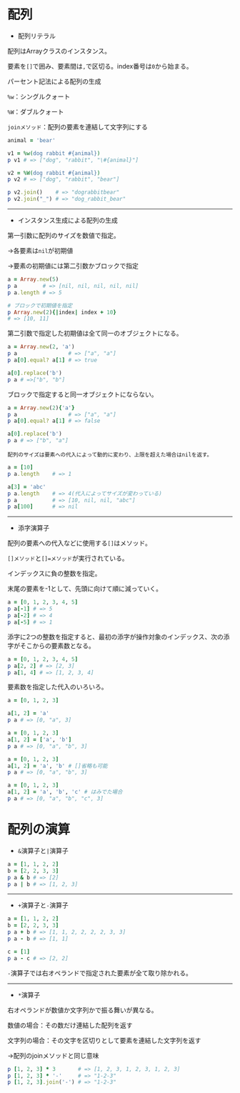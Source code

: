 # 配列

- 配列リテラル

配列はArrayクラスのインスタンス。

要素を`[]`で囲み、要素間は`,`で区切る。index番号は`0`から始まる。

パーセント記法による配列の生成

`%w`：シングルクォート

`%W`：ダブルクォート

`joinメソッド`：配列の要素を連結して文字列にする

```ruby
animal = 'bear'

v1 = %w(dog rabbit #{animal})
p v1 # => ["dog", "rabbit", "\#{animal}"]

v2 = %W(dog rabbit #{animal})
p v2 # => ["dog", "rabbit", "bear"]

p v2.join()    # => "dograbbitbear"
p v2.join("_") # => "dog_rabbit_bear"
```

---

- インスタンス生成による配列の生成

第一引数に配列のサイズを数値で指定。

→各要素は`nil`が初期値

→要素の初期値には第二引数かブロックで指定

```ruby
a = Array.new(5)
p a        # => [nil, nil, nil, nil, nil]
p a.length # => 5

# ブロックで初期値を指定
p Array.new(2){|index| index + 10}
# => [10, 11]
```

第二引数で指定した初期値は全て同一のオブジェクトになる。

```ruby
a = Array.new(2, 'a')
p a                # => ["a", "a"]
p a[0].equal? a[1] # => true

a[0].replace('b')
p a # =>["b", "b"]
```

ブロックで指定すると同一オブジェクトにならない。

```ruby
a = Array.new(2){'a'}
p a                # => ["a", "a"]
p a[0].equal? a[1] # => false

a[0].replace('b')
p a # => ["b", "a"]
```

`配列のサイズは要素への代入によって動的に変わり、上限を超えた場合はnilを返す。`

```ruby
a = [10]
p a.length    # => 1

a[3] = 'abc'
p a.length    # => 4(代入によってサイズが変わっている) 
p a           # => [10, nil, nil, "abc"]
p a[100]      # => nil
```

---

- 添字演算子

配列の要素への代入などに使用する`[]`はメソッド。

`[]メソッド`と`[]=メソッド`が実行されている。

インデックスに負の整数を指定。

末尾の要素を-1として、先頭に向けて順に減っていく。

```ruby
a = [0, 1, 2, 3, 4, 5]
p a[-1] # => 5
p a[-2] # => 4
p a[-5] # => 1
```

添字に2つの整数を指定すると、最初の添字が操作対象のインデックス、次の添字がそこからの要素数となる。

```ruby
a = [0, 1, 2, 3, 4, 5]
p a[2, 2] # => [2, 3]
p a[1, 4] # => [1, 2, 3, 4]
```

要素数を指定した代入のいろいろ。

```ruby
a = [0, 1, 2, 3]

a[1, 2] = 'a'
p a # => [0, "a", 3]

a = [0, 1, 2, 3]
a[1, 2] = ['a', 'b']
p a # => [0, "a", "b", 3]

a = [0, 1, 2, 3]
a[1, 2] = 'a', 'b' # []省略も可能
p a # => [0, "a", "b", 3]

a = [0, 1, 2, 3]
a[1, 2] = 'a', 'b', 'c' # はみでた場合
p a # => [0, "a", "b", "c", 3]
```

# 配列の演算

- `&`演算子と`|`演算子

```ruby
a = [1, 1, 2, 2]
b = [2, 2, 3, 3]
p a & b # => [2]
p a | b # => [1, 2, 3]
```

---

- `+`演算子と`-`演算子

```ruby
a = [1, 1, 2, 2]
b = [2, 2, 3, 3]
p a + b # => [1, 1, 2, 2, 2, 2, 3, 3]
p a - b # => [1, 1]

c = [1]
p a - c # => [2, 2]
```

`-`演算子では右オペランドで指定された要素が全て取り除かれる。

---

- `*`演算子

右オペランドが数値か文字列かで振る舞いが異なる。

数値の場合：その数だけ連結した配列を返す

文字列の場合：その文字を区切りとして要素を連結した文字列を返す

→配列のjoinメソッドと同じ意味

```ruby
p [1, 2, 3] * 3       # => [1, 2, 3, 1, 2, 3, 1, 2, 3]
p [1, 2, 3] * '-'     # => "1-2-3"
p [1, 2, 3].join('-') # => "1-2-3"
```
